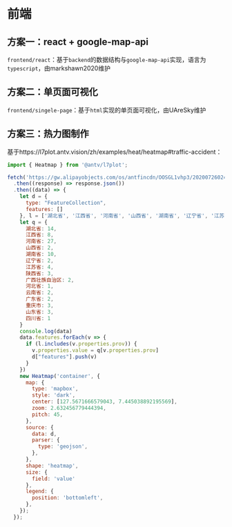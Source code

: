 # 前端

## 方案一：react + google-map-api

`frontend/react`：基于`backend`的数据结构与`google-map-api`实现，语言为`typescript`，由markshawn2020维护

## 方案二：单页面可视化

`frontend/singele-page`：基于`html`实现的单页面可视化，由UAreSky维护

## 方案三：热力图制作

基于https://l7plot.antv.vision/zh/examples/heat/heatmap#traffic-accident：

```js
import { Heatmap } from '@antv/l7plot';

fetch('https://gw.alipayobjects.com/os/antfincdn/OOSGL1vhp3/20200726024229.json')
  .then((response) => response.json())
  .then((data) => {
    let d = {
      type: "FeatureCollection",
      features: []
    }, l = ['湖北省', '江西省', '河南省', '山西省', '湖南省', '辽宁省', '江苏省', '陕西省', '广西壮族自治区', '河北省', '吉林省', '云南省', '广东省', '重庆市', '山东省', '四川省'];
    let q = {
      湖北省: 14,
      江西省: 8,
      河南省: 27,
      山西省: 2,
      湖南省: 10,
      辽宁省: 2,
      江苏省: 4,
      陕西省: 3,
      广西壮族自治区: 2,
      河北省: 1,
      云南省: 2,
      广东省: 2,
      重庆市: 3,
      山东省: 3,
      四川省: 1
    }
    console.log(data)
    data.features.forEach(v => {
      if (l.includes(v.properties.prov)) {
        v.properties.value = q[v.properties.prov]
        d["features"].push(v)
      }
    })
    new Heatmap('container', {
      map: {
        type: 'mapbox',
        style: 'dark',
        center: [127.5671666579043, 7.445038892195569],
        zoom: 2.632456779444394,
        pitch: 45,
      },
      source: {
        data: d,
        parser: {
          type: 'geojson',
        },
      },
      shape: 'heatmap',
      size: {
        field: 'value'
      },
      legend: {
        position: 'bottomleft',
      },
    });
  });
```
 